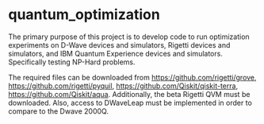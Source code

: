 # quantum_optimization
The primary purpose of this project is to develop code to run optimization experiments on D-Wave devices and simulators, Rigetti devices and simulators, and IBM Quantum Experience devices and simulators. Specifically testing NP-Hard problems. 

The required files can be downloaded from https://github.com/rigetti/grove, https://github.com/rigetti/pyquil, https://github.com/Qiskit/qiskit-terra, https://github.com/Qiskit/aqua. Additionally, the beta Rigetti QVM must be downloaded. Also, access to DWaveLeap must be implemented in order to compare to the Dwave 2000Q.
